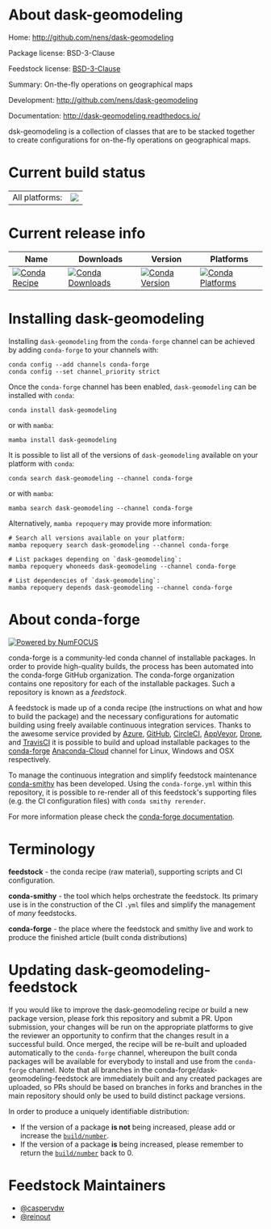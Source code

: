 About dask-geomodeling
======================

Home: http://github.com/nens/dask-geomodeling

Package license: BSD-3-Clause

Feedstock license: [BSD-3-Clause](https://github.com/conda-forge/dask-geomodeling-feedstock/blob/master/LICENSE.txt)

Summary: On-the-fly operations on geographical maps

Development: http://github.com/nens/dask-geomodeling

Documentation: http://dask-geomodeling.readthedocs.io/

dsk-geomodeling is a collection of classes that are to be stacked together to
create configurations for on-the-fly operations on geographical maps.


Current build status
====================


<table><tr><td>All platforms:</td>
    <td>
      <a href="https://dev.azure.com/conda-forge/feedstock-builds/_build/latest?definitionId=7762&branchName=master">
        <img src="https://dev.azure.com/conda-forge/feedstock-builds/_apis/build/status/dask-geomodeling-feedstock?branchName=master">
      </a>
    </td>
  </tr>
</table>

Current release info
====================

| Name | Downloads | Version | Platforms |
| --- | --- | --- | --- |
| [![Conda Recipe](https://img.shields.io/badge/recipe-dask--geomodeling-green.svg)](https://anaconda.org/conda-forge/dask-geomodeling) | [![Conda Downloads](https://img.shields.io/conda/dn/conda-forge/dask-geomodeling.svg)](https://anaconda.org/conda-forge/dask-geomodeling) | [![Conda Version](https://img.shields.io/conda/vn/conda-forge/dask-geomodeling.svg)](https://anaconda.org/conda-forge/dask-geomodeling) | [![Conda Platforms](https://img.shields.io/conda/pn/conda-forge/dask-geomodeling.svg)](https://anaconda.org/conda-forge/dask-geomodeling) |

Installing dask-geomodeling
===========================

Installing `dask-geomodeling` from the `conda-forge` channel can be achieved by adding `conda-forge` to your channels with:

```
conda config --add channels conda-forge
conda config --set channel_priority strict
```

Once the `conda-forge` channel has been enabled, `dask-geomodeling` can be installed with `conda`:

```
conda install dask-geomodeling
```

or with `mamba`:

```
mamba install dask-geomodeling
```

It is possible to list all of the versions of `dask-geomodeling` available on your platform with `conda`:

```
conda search dask-geomodeling --channel conda-forge
```

or with `mamba`:

```
mamba search dask-geomodeling --channel conda-forge
```

Alternatively, `mamba repoquery` may provide more information:

```
# Search all versions available on your platform:
mamba repoquery search dask-geomodeling --channel conda-forge

# List packages depending on `dask-geomodeling`:
mamba repoquery whoneeds dask-geomodeling --channel conda-forge

# List dependencies of `dask-geomodeling`:
mamba repoquery depends dask-geomodeling --channel conda-forge
```


About conda-forge
=================

[![Powered by
NumFOCUS](https://img.shields.io/badge/powered%20by-NumFOCUS-orange.svg?style=flat&colorA=E1523D&colorB=007D8A)](https://numfocus.org)

conda-forge is a community-led conda channel of installable packages.
In order to provide high-quality builds, the process has been automated into the
conda-forge GitHub organization. The conda-forge organization contains one repository
for each of the installable packages. Such a repository is known as a *feedstock*.

A feedstock is made up of a conda recipe (the instructions on what and how to build
the package) and the necessary configurations for automatic building using freely
available continuous integration services. Thanks to the awesome service provided by
[Azure](https://azure.microsoft.com/en-us/services/devops/), [GitHub](https://github.com/),
[CircleCI](https://circleci.com/), [AppVeyor](https://www.appveyor.com/),
[Drone](https://cloud.drone.io/welcome), and [TravisCI](https://travis-ci.com/)
it is possible to build and upload installable packages to the
[conda-forge](https://anaconda.org/conda-forge) [Anaconda-Cloud](https://anaconda.org/)
channel for Linux, Windows and OSX respectively.

To manage the continuous integration and simplify feedstock maintenance
[conda-smithy](https://github.com/conda-forge/conda-smithy) has been developed.
Using the ``conda-forge.yml`` within this repository, it is possible to re-render all of
this feedstock's supporting files (e.g. the CI configuration files) with ``conda smithy rerender``.

For more information please check the [conda-forge documentation](https://conda-forge.org/docs/).

Terminology
===========

**feedstock** - the conda recipe (raw material), supporting scripts and CI configuration.

**conda-smithy** - the tool which helps orchestrate the feedstock.
                   Its primary use is in the construction of the CI ``.yml`` files
                   and simplify the management of *many* feedstocks.

**conda-forge** - the place where the feedstock and smithy live and work to
                  produce the finished article (built conda distributions)


Updating dask-geomodeling-feedstock
===================================

If you would like to improve the dask-geomodeling recipe or build a new
package version, please fork this repository and submit a PR. Upon submission,
your changes will be run on the appropriate platforms to give the reviewer an
opportunity to confirm that the changes result in a successful build. Once
merged, the recipe will be re-built and uploaded automatically to the
`conda-forge` channel, whereupon the built conda packages will be available for
everybody to install and use from the `conda-forge` channel.
Note that all branches in the conda-forge/dask-geomodeling-feedstock are
immediately built and any created packages are uploaded, so PRs should be based
on branches in forks and branches in the main repository should only be used to
build distinct package versions.

In order to produce a uniquely identifiable distribution:
 * If the version of a package **is not** being increased, please add or increase
   the [``build/number``](https://docs.conda.io/projects/conda-build/en/latest/resources/define-metadata.html#build-number-and-string).
 * If the version of a package **is** being increased, please remember to return
   the [``build/number``](https://docs.conda.io/projects/conda-build/en/latest/resources/define-metadata.html#build-number-and-string)
   back to 0.

Feedstock Maintainers
=====================

* [@caspervdw](https://github.com/caspervdw/)
* [@reinout](https://github.com/reinout/)

